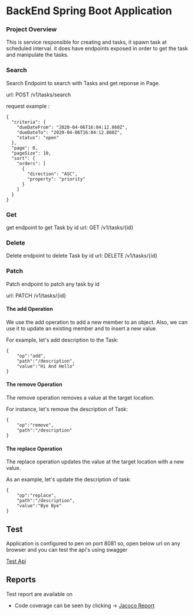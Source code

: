 # BackEnd Spring Boot Application

### Project Overview
This is service responsible for creating and tasks, it spawn task at scheduled interval.
it does have endpoints exposed in order to get the task and manipulate the tasks.  

### Search
Search Endpoint to search with Tasks and get reponse in Page.

url: POST /v1/tasks/search

request example : 
````
{
  "criteria": {
    "dueDateFrom": "2020-04-06T16:04:12.860Z",
    "dueDateTo": "2020-04-06T16:04:12.860Z",
    "status": "open"
  },
  "page": 0,
  "pageSize": 10,
  "sort": {
    "orders": [
      {
        "direction": "ASC",
        "property": "priority"
      }
    ]
  }
}
````

### Get
get endpoint to get Task by id
url: GET /v1/tasks/{id}

### Delete
Delete endpoint to delete Task by id
url: DELETE /v1/tasks/{id}

### Patch
Patch endpoint to patch any task by id

url: PATCH /v1/tasks/{id}

#### The add Operation
We use the add operation to add a new member to an object. Also, we can use it to update an existing member and to insert a new value.

For example, let's add description to the Task:
````
{
    "op":"add",
    "path":"/description",
    "value":"Hi And Hello"
}
````
#### The remove Operation
The remove operation removes a value at the target location.

For instance, let's remove the description of Task:

````
{
    "op":"remove",
    "path":"/description"
}
````
#### The replace Operation
The replace operation updates the value at the target location with a new value.

As an example, let's update the description of task:
````
{
    "op":"replace",
    "path":"/description",
    "value":"Bye Bye"
}
````

## Test
Application is configured to pen on port 8081 
so, open below url on any browser and you can test the api's using swagger 

[Test Api](http://localhost:8081/swagger-ui.html)

## Reports
Test report are available on 
- Code coverage can be seen by clicking -> [Jacoco Report](http://localhost:63342/schedular-app/scheduler-app-service/target/site/jacoco/index.html)
